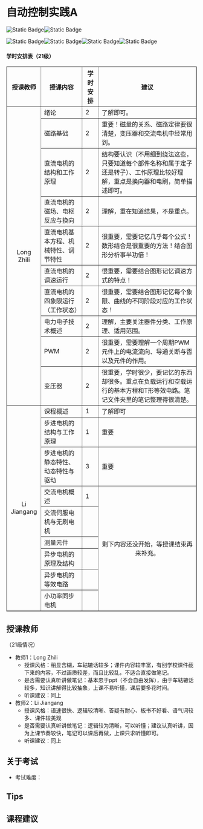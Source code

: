 # 自动控制实践A

![Static Badge](https://img.shields.io/badge/%E8%80%83%E8%AF%95%E8%AF%BE-red)![Static Badge](https://img.shields.io/badge/%E5%AD%A6%E5%88%86-3-moccasin)

![Static Badge](https://img.shields.io/badge/%E6%88%90%E7%BB%A9%E6%9E%84%E6%88%90-gold)![Static Badge](https://img.shields.io/badge/%E4%BD%9C%E4%B8%9A-10%25-wheat)![Static Badge](https://img.shields.io/badge/实验-25%25-wheat)![Static Badge](https://img.shields.io/badge/%E6%9C%9F%E6%9C%AB%E8%80%83%E8%AF%95-65%25-wheat)

<h4>学时安排表（21级）</h4>   <!--标题-->
<table border="1" width="500px" cellspacing="10">
<tr>
  <th align="center">授课教师</th>
  <th align="center">授课内容</th>
  <th align="center">学时安排</th>
  <th align="center">建议</th>
</tr>
<tr>
  <td rowspan="10" align="center">Long Zhili</td>
  <td>绪论</td>
  <td>2</td>
  <td>了解即可。</td>
</tr>
<tr>
  <td>磁路基础</td>
  <td>2</td>
  <td>重要！磁量的关系、磁路定律要很清楚，变压器和交流电机中经常用到。</td>
</tr>
<tr>
  <td>直流电机的结构和工作原理</td>
  <td>2</td>
  <td>结构要认识（不用细到绕法这些，只要知道每个部件名称和属于定子还是转子）、工作原理比较好理解，重点是换向器和电刷，简单描述即可。</td>
</tr>
<tr>
  <td>直流电机的磁场、电枢反应与换向</td>
  <td>2</td>
  <td>理解，重在知道结果，不是重点。</td>
</tr>
<tr>
  <td>直流电机基本方程、机械特性、调节特性</td>
  <td>2</td>
  <td>很重要，需要记忆几乎每个公式！数形结合是很重要的方法！结合图形分析事半功倍！</td>
</tr>
<tr>
  <td>直流电机的调速运行</td>
  <td>2</td>
  <td>很重要，需要结合图形记忆调速方式的特点！</td>
</tr>
<tr>
  <td>直流电机的四象限运行（工作状态）</td>
  <td>2</td>
  <td>很重要，需要结合图形记忆每个象限、曲线的不同阶段对应的工作状态！</td>
</tr>
<tr>
  <td>电力电子技术概述</td>
  <td>2</td>
  <td>理解，主要关注器件分类、工作原理、适用范围。</td>
</tr>
<tr>
  <td>PWM</td>
  <td>2</td>
  <td>很重要，需要理解一个周期PWM元件上的电流流向、导通关断与否以及元件的作用。</td>
</tr>
<tr>
  <td>变压器</td>
  <td>2</td>
  <td>很重要，学时很少，要记忆的东西却很多。重点在负载运行和空载运行的基本方程和T形等效电路。笔记文件夹里的笔记整理得很清楚。</td>
</tr>
<tr>
  <td rowspan="11" align="center">Li Jiangang</td>
  <td>课程概述</td>
  <td>1</td>
  <td>了解即可</td>
</tr>
<tr>
  <td>步进电机的结构与工作原理</td>
  <td>1</td>
  <td>重要</td>
</tr>
<tr>
  <td>步进电机的静态特性、动态特性与驱动</td>
  <td>3</td>
  <td>重要</td>
</tr>
<tr>
  <td>交流电机概述</td>
  <td>1</td>
  <td rowspan="8" align="center">剩下内容还没开始，等授课结束再来补充。</td>
</tr>
<tr>
  <td>交流伺服电机与无刷电机</td>
  <td></td>
</tr>
<tr>
  <td>测量元件</td>
  <td></td>
</tr>
<tr>
  <td>异步电机的原理及结构</td>
  <td></td>
</tr>
<tr>
  <td>异步电机的等效电路</td>
  <td></td>
</tr>
<tr>
  <td>小功率同步电机</td>
  <td></td>
</tr>
</table>

<!--在表格td中，有两个属性控制居中显示
	align——表示左右居中——left，center，right
	valign——控制上下居中——left，center，right
	width——控制单元格宽度，单位像素
	cellspacing——单元格之间的间隔，单位像素
-->

## 授课教师

（21级情况）

- 教师1：Long Zhili
  - 授课风格：稍显含糊，车轱辘话较多；课件内容较丰富，有别学校课件截下来的内容，不过画质较差，而且比较乱，不适合直接做笔记。
  - 是否需要认真听讲做笔记：基本忠于ppt（不会自由发挥），由于车轱辘话较多，知识讲解得比较抽象，上课不易听懂，课后要多花时间。
  - 听课建议：同上
- 教师2：Li Jiangang
  - 授课风格：语速很快、逻辑较清晰、答疑有耐心、板书不好看、语气词较多、课件较美观
  - 是否需要认真听讲做笔记：逻辑较为清晰，可以听懂；建议认真听讲，因为上课节奏较快，笔记可以课后再做，上课只求听懂即可。
  - 听课建议：同上

## 关于考试

- 考试难度：

## Tips

## 课程建议
